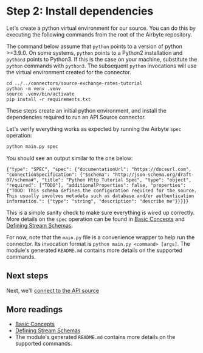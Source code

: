 # Step 2: Install dependencies

Let's create a python virtual environment for our source.
You can do this by executing the following commands from the root of the Airbyte repository.

The command below assume that `python` points to a version of python &gt;=3.9.0. On some systems, `python` points to a Python2 installation and `python3` points to Python3.
If this is the case on your machine, substitute the `python` commands with `python3`.
The subsequent `python` invocations will use the virtual environment created for the connector.

```
cd ../../connectors/source-exchange-rates-tutorial
python -m venv .venv
source .venv/bin/activate
pip install -r requirements.txt
```

These steps create an initial python environment, and install the dependencies required to run an API Source connector.

Let's verify everything works as expected by running the Airbyte `spec` operation:

```bash
python main.py spec
```

You should see an output similar to the one below:

```
{"type": "SPEC", "spec": {"documentationUrl": "https://docsurl.com", "connectionSpecification": {"$schema": "http://json-schema.org/draft-07/schema#", "title": "Python Http Tutorial Spec", "type": "object", "required": ["TODO"], "additionalProperties": false, "properties": {"TODO: This schema defines the configuration required for the source. This usually involves metadata such as database and/or authentication information.": {"type": "string", "description": "describe me"}}}}}
```

This is a simple sanity check to make sure everything is wired up correctly.
More details on the `spec` operation can be found in [Basic Concepts](https://docs.airbyte.com/connector-development/cdk-python/basic-concepts) and [Defining Stream Schemas](https://docs.airbyte.com/connector-development/cdk-python/schemas).

For now, note that the `main.py` file is a convenience wrapper to help run the connector.
Its invocation format is `python main.py <command> [args]`.
The module's generated `README.md` contains more details on the supported commands.

## Next steps

Next, we'll [connect to the API source](3-connecting-to-the-API-source.md)

## More readings

- [Basic Concepts](https://docs.airbyte.com/connector-development/cdk-python/basic-concepts)
- [Defining Stream Schemas](https://docs.airbyte.com/connector-development/cdk-python/schemas)
- The module's generated `README.md` contains more details on the supported commands.